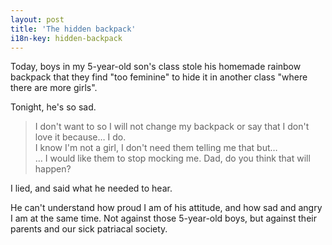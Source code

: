```yaml
---
layout: post
title: 'The hidden backpack'
i18n-key: hidden-backpack
---
```


Today, boys in my 5-year-old son's class stole his homemade rainbow backpack that they find "too feminine" to hide it in another class "where there are more girls".

<!-- more -->

Tonight, he's so sad.

> I don't want to so I will not change my backpack or say that I don't love it because… I do.  
> I know I'm not a girl, I don't need them telling me that but…  
> … I would like them to stop mocking me. Dad, do you think that will happen?

I lied, and said what he needed to hear.

He can't understand how proud I am of his attitude, and how sad and angry I am at the same time. Not against those 5-year-old boys, but against their parents and our sick patriacal society.